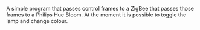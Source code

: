 A simple program that passes control frames to a ZigBee that passes those frames to a Philips Hue Bloom. At the moment it is possible to toggle the lamp and change colour.
